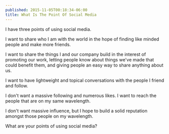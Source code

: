 ```yaml
---
published: 2015-11-05T00:18:34-06:00
title: What Is The Point Of Social Media
---
```

I have three points of using social media. 

I want to share who I am with the world in the hope of finding like minded people and make more friends. 

I want to share the things I and our company build in the interest of promoting our work, letting people know about things we've made that could benefit them, and giving people an easy way to share anything about us.

I want to have lightweight and topical conversations with the people I friend and follow.

I don't want a massive following and numerous likes. I want to reach the people that are on my same wavelength.

I don't want massive influence, but I hope to build a solid reputation amongst those people on my wavelength.

What are your points of using social media?